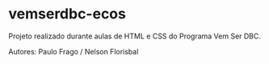 # vemserdbc-ecos

Projeto realizado durante aulas de HTML e CSS do Programa Vem Ser DBC.

Autores: Paulo Frago / Nelson Florisbal